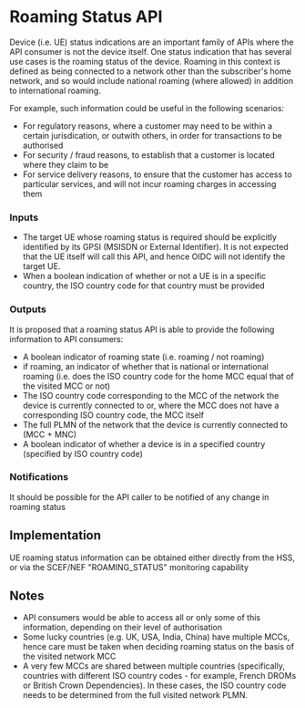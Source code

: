 # Roaming Status API
Device (i.e. UE) status indications are an important family of APIs where the API consumer is not the device itself. One status indication that has several use cases is the roaming status of the device. Roaming in this context is defined as being connected to a network other than the subscriber's home network, and so would include national roaming (where allowed) in addition to international roaming.

For example, such information could be useful in the following scenarios:
- For regulatory reasons, where a customer may need to be within a certain jurisdication, or outwith others, in order for transactions to be authorised
- For security / fraud reasons, to establish that a customer is located where they claim to be
- For service delivery reasons, to ensure that the customer has access to particular services, and will not incur roaming charges in accessing them

### Inputs
- The target UE whose roaming status is required should be explicitly identified by its GPSI (MSISDN or External Identifier). It is not expected that the UE itself will call this API, and hence OIDC will not identify the target UE.
- When a boolean indication of whether or not a UE is in a specific country, the ISO country code for that country must be provided


### Outputs
It is proposed that a roaming status API is able to provide the following information to API consumers:
- A boolean indicator of roaming state (i.e. roaming / not roaming)
- if roaming, an indicator of whether that is national or international roaming (i.e. does the ISO country code for the home MCC equal that of the visited MCC or not)
- The ISO country code corresponding to the MCC of the network the device is currently connected to or, where the MCC does not have a corresponding ISO country code, the MCC itself
- The full PLMN of the network that the device is currently connected to (MCC + MNC)
- A boolean indicator of whether a device is in a specified country (specified by ISO country code)

### Notifications
It should be possible for the API caller to be notified of any change in roaming status

## Implementation
UE roaming status information can be obtained either directly from the HSS, or via the SCEF/NEF "ROAMING_STATUS" monitoring capability

## Notes
- API consumers would be able to access all or only some of this information, depending on their level of authorisation
- Some lucky countries (e.g. UK, USA, India, China) have multiple MCCs, hence care must be taken when deciding roaming status on the basis of the visited network MCC
- A very few MCCs are shared between multiple countries (specifically, countries with different ISO country codes - for example, French DROMs or British Crown Dependencies). In these cases, the ISO country code needs to be determined from the full visited network PLMN.

